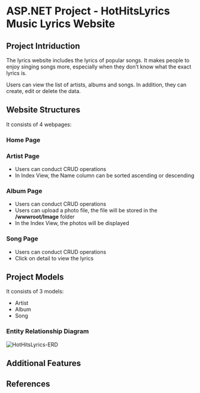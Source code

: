 # ASP.NET Project - HotHitsLyrics Music Lyrics Website
##  Project Intriduction
The lyrics website includes the lyrics of popular songs. 
It makes people to enjoy singing songs more, especially when they don’t know what the exact lyrics is.  

Users can view the list of artists, albums and songs. In addition, they can create, edit or delete the data.

## Website Structures
It consists of 4 webpages:
### Home Page

### Artist Page
- Users can conduct CRUD operations
- In Index View, the Name column can be sorted ascending or descending

### Album Page
- Users can conduct CRUD operations
- Users can upload a photo file, the file will be stored in the **/wwwroot/Image** folder
- In the Index View, the photos will be displayed

### Song Page
- Users can conduct CRUD operations
- Click on detail to view the lyrics

## Project Models
It consists of 3 models:
- Artist
- Album
- Song
### Entity Relationship Diagram
![HotHitsLyrics-ERD](https://user-images.githubusercontent.com/78240130/135736875-fee7a842-b8f7-46d6-b873-58fe1ae5a242.jpg)

## Additional Features

## References
